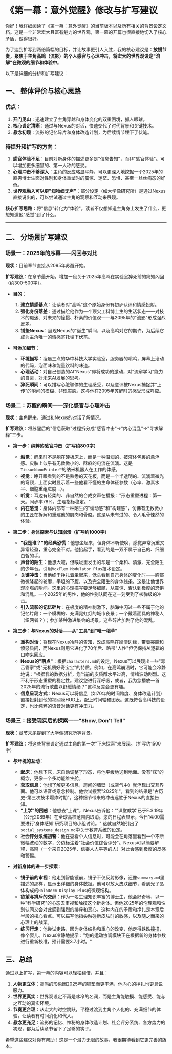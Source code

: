 # 《第一幕：意外觉醒》修改与扩写建议

你好！我仔细阅读了《第一幕：意外觉醒》的当前版本以及所有相关的背景设定文档。这是一个非常宏大且富有魅力的世界观，第一幕的开篇也很直接地切入了核心矛盾，做得很好。

为了达到扩写到两倍篇幅的目标，并让故事更引人入胜，我的核心建议是：**放慢节奏，聚焦于主角高鸣（流影）的个人感官与心理冲击，将宏大的世界观设定"溶解"在微观的细节和体验中**。

以下是详细的分析和扩写建议：

## 一、 整体评价与核心思路

### 优点：
1.  **开门见山**：迅速建立了主角穿越和身体变化的双重困境，抓人眼球。
2.  **核心设定清晰**：通过与Nexus的对话，快速交代了时代背景和关键技术。
3.  **悬念初现**：流影的记忆碎片和身体改造计划，为后续情节埋下了伏笔。

### 待提升和扩写的方向：
1.  **感官体验不足**：目前对新身体的描述更多是"信息告知"，而非"感官体验"。可以增加更多细腻的、第一人称的感受。
2.  **心理冲击不够深入**：主角的反应略显平静，可以更深入地挖掘一个2025年的直男博士生面对性别和身体重塑时的震惊、迷茫、恐惧、甚至一丝丝病态的好奇。
3.  **世界观融入可以更"润物细无声"**：部分设定（如大学像研究所）是通过Nexus直接说出的，可以尝试通过主角的观察和互动来展现。

**核心扩写思路**：将"信息"转化为"体验"。读者不仅想知道主角身上发生了什么，更想知道他"感觉"到了什么。

---

## 二、 分场景扩写建议

### 场景一：2025年的序幕——闪回与对比

**现状**：目前章节直接从2095年苏醒开始。

**扩写建议**：在章节最开始，增加一段关于2025年高鸣在实验室猝死前的简短闪回（约300-500字）。

*   **目的**：
    1.  **建立情感基点**：让读者对"高鸣"这个原始身份有初步认识和情感投射。
    2.  **强化身份落差**：通过描绘他作为一个顶尖工科博士生的生活状态——对技术的痴迷、对未来的憧憬、朴素的价值观——与2095年的"流影"形成强烈反差。
    3.  **铺垫Nexus**：展现Nexus的"诞生"瞬间，以及高鸣对它的期许，为后续它成为主角唯一的情感寄托埋下伏笔。

*   **可添加细节**：
    *   **环境描写**：凌晨三点的华中科技大学实验室，服务器的嗡鸣，屏幕上滚动的代码，泡面味和能量饮料的味道。
    *   **心理活动**：对自己创造的AI"Nexus"即将成功的激动，对"流窜学习"能力的自豪，对未来AI发展的思考。
    *   **猝死瞬间**：可以描写心脏骤停的生理感受，以及意识被Nexus捕捉并"上传"的瞬间的模糊、非现实感。这与他在2095年苏醒时的感受形成呼应。

### 场景二：苏醒的瞬间——深化感官与心理冲击

**现状**：主角醒来，通过和Nexus的对话了解情况。

**扩写建议**：将苏醒后的"信息获取"过程拆分成"感官冲击"->"内心混乱"->"寻求解释"三步。

*   **第一步：纯粹的感官冲击（扩写约800字）**
    *   **触觉**：醒来时不是躺在硬板床上，而是一种温润的、被液体包裹的悬浮感。皮肤上似乎有无数微小的、酥麻的电流在流淌。这是`TissueNanoPrinter™`的纳米机器人在工作的体感。
    *   **视觉**：睁开眼看到的不是熟悉的天花板，而是一个半透明的、流淌着微光的穹顶，上面实时显示着一些他看不懂的生命体征参数（心率、激素水平、细胞重组进度...）。
    *   **听觉**：耳边有轻柔的、非自然的合成女声在播报："形态重塑进程：第一天。同步率78%，生理指标稳定。"
    *   **内在感觉**：身体内部有一种陌生的"蠕动感"和"构建感"，仿佛有无数微小的工匠在拆解和重建他的肌肉和骨骼。这是从未有过的、令人毛骨悚然的体验。

*   **第二步：身体探索与认知崩溃（扩写约1000字）**
    *   **"我是谁？"的经典恐慌**：他想坐起来，但身体不听使唤，感觉异常沉重又异常轻盈，重心完全不对。他抬起手，看到的是一双不属于自己的、纤细白皙的手。
    *   **声音的陌生**：他想大喊，但喉咙里发出的却是一个柔和、清澈、完全陌生的少年音。引用`VoxFlex Modulator Plus`技术设定。
    *   **关键冲击**：当他终于挣扎着坐起来，低头看到自己身体的变化时——胸部微微隆起的轮廓，平坦的下腹，以及完全陌生的身体线条。这是让他世界观崩塌的瞬间。这里的心理描写要足够细腻，从震惊、否认到极度的恐惧和混乱。一个2025年的男性，他的性别认同在这一刻受到了核弹级的冲击。
    *   **引入流影的记忆碎片**：在极度的精神刺激下，脑海中闪过一些不属于他的记忆片段：一个模糊的、充满霓虹灯的城市夜景；一个戴着面具的神秘人（织网者？）；参加某种激进集会的场景。这些碎片加剧了他的混乱。

*   **第三步：与Nexus的对话——从"工具"到"唯一稻草"**
    *   **重构对话**：将现在Nexus冷静的告知，改成高鸣在崩溃边缘，带着哭腔和愤怒质问，而Nexus则用它进化了70年后、略带"人性"但仍保持AI逻辑的口吻来回应。
    *   **Nexus的"萌点"**：根据`characters.md`的设定，Nexus可以展现出一些"毒舌管家"或"无机质好奇宝宝"的特质。例如，在高鸣崩溃时，它可能会冷静地说："根据我的数据分析，您当前的皮质醇水平过高，情绪波动剧烈。这不利于形态重塑的稳定性。建议您进行深呼吸，或者，我为您播放一首2025年的流行歌曲以舒缓情绪？"这种反差会更有趣。
    *   **信息呈现方式**：Nexus可以将信息（如70年的时间跨度、身体改造计划）直接投射到他的视网膜HUD上，配上时间轴和图表。这既符合高科技的设定，也比纯粹的语音对话更有冲击力。

### 场景三：接受现实后的探索——"Show, Don't Tell"

**现状**：章节末尾提到了大学像研究所等背景。

**扩写建议**：将这些背景设定通过主角的第一次"下床探索"来展现。（扩写约1500字）

*   **与环境的互动**：
    *   **起床**：他想下床，床自动调整了形态，将他平缓地送到地面。没有"床"的概念，更像一个多功能维生舱。
    *   **获取信息**：他想了解更多信息，房间的墙壁（或空气中）就浮现出交互界面。他可以语音或意念控制。他尝试搜索"2025年"，看到的结果是"古历史-第三次技术爆炸时期"。这种细节带来的冲击远胜于Nexus的直接告知。
    *   **"上学"的困惑**：他想去"上课"，Nexus告诉他："'课堂教学'已于E.S.19年（公元2089年）在全球高校范围内取消。您的日程表显示，今日14:00需要进行'身体感知'研究项目的小组讨论。" 这就自然地引出了`social_systems_design.md`中关于教育系统的设定。
    *   **社会评分系统初瞥**：他在查看个人信息时，可能会在角落里看到一个不断微幅波动的数字，旁边标注着"社会价值综合评分"。Nexus可以简要解释，高鸣（一个来自2025年、信奉人人平等的人）对此会感到极度的反感和警惕。

*   **对新身体的进一步探索**：
    *   **镜子前的审视**：他走到智能镜前，镜子不仅反射影像，还像`summary.md`里描述的那样，显示出详细的身体数据。他可以放大皮肤细节，看到光子晶体构成的`HoloDerm Display Plus`的微观结构。
    *   **欲望与排斥的交织**：作为一名生理知识丰富的博士生，他会好奇地、以一种"科学研究"的心态去审视和触摸这个新身体。但他2025年的伦理观和性别认同又会对此感到强烈的排斥和恶心。这种内在的矛盾和挣扎是本章后半段的核心看点。可以描写他指尖触碰新皮肤时的敏感，以及随之而来的心理上的战栗。
    *   **练习行走**：他尝试走路，因为身体结构和重心的改变，他走得跌跌撞撞，像个婴儿。Nexus冷静地提示："您的运动协调模块正在根据新的身体参数进行重新校准，预计需要3.7小时。"

## 三、总结

通过以上扩写，第一幕的内容可以轻松翻倍，并且：

1.  **人物更立体**：高鸣的形象因2025年的铺垫而更丰满，他内心的挣扎也更具说服力。
2.  **世界更真实**：世界观设定不再是冰冷的名词，而是主角能触摸、能感受、能与之互动的真实环境。
3.  **节奏更合理**：从宏大的时空跳跃，平稳过渡到主角个人化的、充满细节的体验，让读者有时间消化和代入。
4.  **悬念更充足**：流影的记忆、神秘的身体改造计划、社会评分系统、各方势力的初现，都为后续章节留下了足够的钩子。

希望这些建议对你有帮助！这是一个潜力无限的故事，我很期待看到它更完善的版本。 